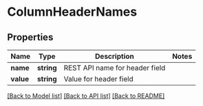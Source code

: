 # ColumnHeaderNames

## Properties

Name | Type | Description | Notes
------------ | ------------- | ------------- | -------------
**name** | **string** | REST API name for header field |
**value** | **string** | Value for header field |

[[Back to Model list]](../../README.md#models) [[Back to API list]](../../README.md#endpoints) [[Back to README]](../../README.md)
